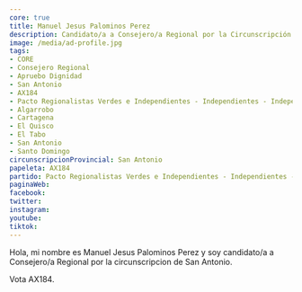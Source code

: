 ```yaml
---
core: true
title: Manuel Jesus Palominos Perez
description: Candidato/a a Consejero/a Regional por la Circunscripción de San Antonio
image: /media/ad-profile.jpg
tags:
- CORE
- Consejero Regional
- Apruebo Dignidad
- San Antonio
- AX184
- Pacto Regionalistas Verdes e Independientes - Independientes - Independientes
- Algarrobo
- Cartagena
- El Quisco
- El Tabo
- San Antonio
- Santo Domingo
circunscripcionProvincial: San Antonio
papeleta: AX184
partido: Pacto Regionalistas Verdes e Independientes - Independientes - Independientes
paginaWeb:
facebook:
twitter:
instagram:
youtube:
tiktok:
---
```

Hola, mi nombre es Manuel Jesus Palominos Perez y soy candidato/a a Consejero/a Regional por la circunscripcion de San Antonio.

Vota AX184.